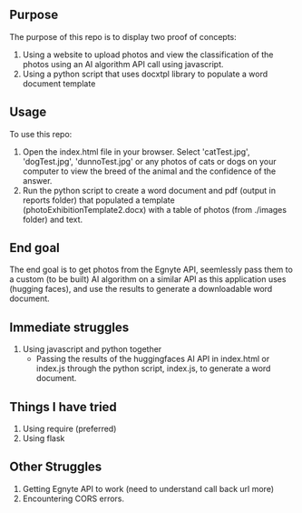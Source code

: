 ## Purpose

The purpose of this repo is to display two proof of concepts: 

1. Using a website to upload photos and view the classification of the photos using an AI algorithm API call using javascript. 
2. Using a python script that uses docxtpl library to populate a word document template 

## Usage 

To use this repo:

1. Open the index.html file in your browser. Select 'catTest.jpg', 'dogTest.jpg', 'dunnoTest.jpg' or any photos of cats or dogs on your computer to view the breed of the animal and the confidence of the answer.
2. Run the python script to create a word document and pdf (output in reports folder) that populated a template (photoExhibitionTemplate2.docx) with a table of photos (from ./images folder) and text. 


## End goal
The end goal is to get photos from the Egnyte API, seemlessly pass them to a custom (to be built) AI algorithm on a similar API as this application uses (hugging faces), and use the results to generate a downloadable word document. 

## Immediate struggles
1. Using javascript and python together
    - Passing the results of the huggingfaces AI API in index.html or index.js through the python script, index.js, to generate a word document. 

## Things I have tried
1. Using require (preferred)
2. Using flask


## Other Struggles
1. Getting Egnyte API to work (need to understand call back url more) 
2. Encountering CORS errors. 




